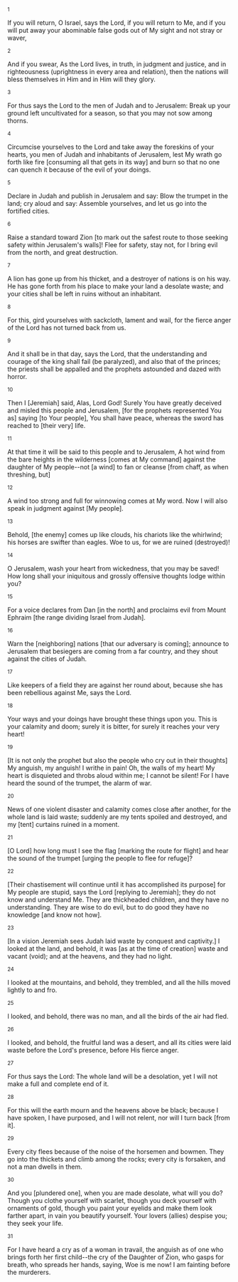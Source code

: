 <sup>1</sup> 

If you will return, O Israel, says the Lord, if you will return to Me, and if you will put away your abominable false gods out of My sight and not stray or waver, 

<sup>2</sup> 

And if you swear, As the Lord lives, in truth, in judgment and justice, and in righteousness (uprightness in every area and relation), then the nations will bless themselves in Him and in Him will they glory. 

<sup>3</sup> 

For thus says the Lord to the men of Judah and to Jerusalem: Break up your ground left uncultivated for a season, so that you may not sow among thorns. 

<sup>4</sup> 

Circumcise yourselves to the Lord and take away the foreskins of your hearts, you men of Judah and inhabitants of Jerusalem, lest My wrath go forth like fire [consuming all that gets in its way] and burn so that no one can quench it because of the evil of your doings. 

<sup>5</sup> 

Declare in Judah and publish in Jerusalem and say: Blow the trumpet in the land; cry aloud and say: Assemble yourselves, and let us go into the fortified cities. 

<sup>6</sup> 

Raise a standard toward Zion [to mark out the safest route to those seeking safety within Jerusalem's walls]! Flee for safety, stay not, for I bring evil from the north, and great destruction. 

<sup>7</sup> 

A lion has gone up from his thicket, and a destroyer of nations is on his way. He has gone forth from his place to make your land a desolate waste; and your cities shall be left in ruins without an inhabitant. 

<sup>8</sup> 

For this, gird yourselves with sackcloth, lament and wail, for the fierce anger of the Lord has not turned back from us. 

<sup>9</sup> 

And it shall be in that day, says the Lord, that the understanding and courage of the king shall fail (be paralyzed), and also that of the princes; the priests shall be appalled and the prophets astounded and dazed with horror. 

<sup>10</sup> 

Then I [Jeremiah] said, Alas, Lord God! Surely You have greatly deceived and misled this people and Jerusalem, [for the prophets represented You as] saying [to Your people], You shall have peace, whereas the sword has reached to [their very] life. 

<sup>11</sup> 

At that time it will be said to this people and to Jerusalem, A hot wind from the bare heights in the wilderness [comes at My command] against the daughter of My people--not [a wind] to fan or cleanse [from chaff, as when threshing, but] 

<sup>12</sup> 

A wind too strong and full for winnowing comes at My word. Now I will also speak in judgment against [My people]. 

<sup>13</sup> 

Behold, [the enemy] comes up like clouds, his chariots like the whirlwind; his horses are swifter than eagles. Woe to us, for we are ruined (destroyed)! 

<sup>14</sup> 

O Jerusalem, wash your heart from wickedness, that you may be saved! How long shall your iniquitous and grossly offensive thoughts lodge within you? 

<sup>15</sup> 

For a voice declares from Dan [in the north] and proclaims evil from Mount Ephraim [the range dividing Israel from Judah]. 

<sup>16</sup> 

Warn the [neighboring] nations [that our adversary is coming]; announce to Jerusalem that besiegers are coming from a far country, and they shout against the cities of Judah. 

<sup>17</sup> 

Like keepers of a field they are against her round about, because she has been rebellious against Me, says the Lord. 

<sup>18</sup> 

Your ways and your doings have brought these things upon you. This is your calamity and doom; surely it is bitter, for surely it reaches your very heart! 

<sup>19</sup> 

[It is not only the prophet but also the people who cry out in their thoughts] My anguish, my anguish! I writhe in pain! Oh, the walls of my heart! My heart is disquieted and throbs aloud within me; I cannot be silent! For I have heard the sound of the trumpet, the alarm of war. 

<sup>20</sup> 

News of one violent disaster and calamity comes close after another, for the whole land is laid waste; suddenly are my tents spoiled and destroyed, and my [tent] curtains ruined in a moment. 

<sup>21</sup> 

[O Lord] how long must I see the flag [marking the route for flight] and hear the sound of the trumpet [urging the people to flee for refuge]? 

<sup>22</sup> 

[Their chastisement will continue until it has accomplished its purpose] for My people are stupid, says the Lord [replying to Jeremiah]; they do not know and understand Me. They are thickheaded children, and they have no understanding. They are wise to do evil, but to do good they have no knowledge [and know not how]. 

<sup>23</sup> 

[In a vision Jeremiah sees Judah laid waste by conquest and captivity.] I looked at the land, and behold, it was [as at the time of creation] waste and vacant (void); and at the heavens, and they had no light. 

<sup>24</sup> 

I looked at the mountains, and behold, they trembled, and all the hills moved lightly to and fro. 

<sup>25</sup> 

I looked, and behold, there was no man, and all the birds of the air had fled. 

<sup>26</sup> 

I looked, and behold, the fruitful land was a desert, and all its cities were laid waste before the Lord's presence, before His fierce anger. 

<sup>27</sup> 

For thus says the Lord: The whole land will be a desolation, yet I will not make a full and complete end of it. 

<sup>28</sup> 

For this will the earth mourn and the heavens above be black; because I have spoken, I have purposed, and I will not relent, nor will I turn back [from it]. 

<sup>29</sup> 

Every city flees because of the noise of the horsemen and bowmen. They go into the thickets and climb among the rocks; every city is forsaken, and not a man dwells in them. 

<sup>30</sup> 

And you [plundered one], when you are made desolate, what will you do? Though you clothe yourself with scarlet, though you deck yourself with ornaments of gold, though you paint your eyelids and make them look farther apart, in vain you beautify yourself. Your lovers (allies) despise you; they seek your life. 

<sup>31</sup> 

For I have heard a cry as of a woman in travail, the anguish as of one who brings forth her first child--the cry of the Daughter of Zion, who gasps for breath, who spreads her hands, saying, Woe is me now! I am fainting before the murderers.